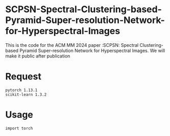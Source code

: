 # SCPSN-Spectral-Clustering-based-Pyramid-Super-resolution-Network-for-Hyperspectral-Images
This is the code for the ACM MM 2024 paper :SCPSN: Spectral Clustering-based Pyramid Super-resolution  Network for Hyperspectral Images.
We will make it public after publication
<h1>Request</h1>
<code>pytorch 1.13.1</code><br/>
<code>scikit-learn 1.3.2</code>
<h1>Usage</h1>
<code>import torch</code>
